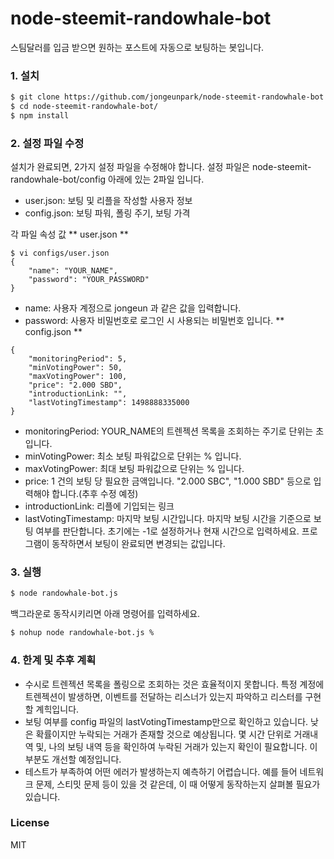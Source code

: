 # node-steemit-randowhale-bot
스팀달러를 입금 받으면 원하는 포스트에 자동으로 보팅하는 봇입니다. 

### 1. 설치
```sh
$ git clone https://github.com/jongeunpark/node-steemit-randowhale-bot.git
$ cd node-steemit-randowhale-bot/
$ npm install
```

### 2. 설정 파일 수정
설치가 완료되면, 2가지 설정 파일을 수정해야 합니다. 
설정 파일은 node-steemit-randowhale-bot/config 아래에 있는 2파일 입니다.
- user.json: 보팅 및 리플을 작성할 사용자 정보
- config.json: 보팅 파워, 폴링 주기, 보팅 가격

각 파일 속성 값
** user.json **
```
$ vi configs/user.json
{
	"name": "YOUR_NAME",
	"password": "YOUR_PASSWORD"
}
```
- name: 사용자 계정으로 jongeun 과 같은 값을 입력합니다. 
- password: 사용자 비밀번호로 로그인 시 사용되는 비밀번호 입니다.
** config.json **
```
{
    "monitoringPeriod": 5,
    "minVotingPower": 50,
    "maxVotingPower": 100,
    "price": "2.000 SBD",
    "introductionLink: "",
    "lastVotingTimestamp": 1498888335000
}
```
- monitoringPeriod: YOUR_NAME의 트렌젝션 목록을 조회하는 주기로 단위는 초입니다. 
- minVotingPower: 최소 보팅 파워값으로 단위는 % 입니다. 
- maxVotingPower: 최대 보팅 파워값으로 단위는 % 입니다. 
- price: 1 건의 보팅 당 필요한 금액입니다. "2.000 SBC", "1.000 SBD" 등으로 입력해야 합니다.(추후 수정 예정)
- introductionLink: 리플에 기입되는 링크
- lastVotingTimestamp: 마지막 보팅 시간입니다. 마지막 보팅 시간을 기준으로 보팅 여부를 판단합니다. 초기에는 -1로 설정하거나 현재 시간으로 입력하세요. 프로그램이 동작하면서 보팅이 완료되면 변경되는 값입니다.

### 3. 실행
```sh
$ node randowhale-bot.js
```
백그라운로 동작시키리면 아래 명령어를 입력하세요.
```sh
$ nohup node randowhale-bot.js %
```

### 4. 한계 및 추후 계획
- 수시로 트렌젝션 목록을 폴링으로 조회하는 것은 효율적이지 못합니다. 특정 계정에 트렌젝션이 발생하면, 이벤트를 전달하는 리스너가 있는지 파악하고 리스터를 구현할 계힉입니다.  
- 보팅 여부를 config 파일의 lastVotingTimestamp만으로 확인하고 있습니다. 낮은 확률이지만 누락되는 거래가 존재할 것으로 예상됩니다. 몇 시간 단위로 거래내역 및, 나의 보팅 내역 등을 확인하여 누락된 거래가 있는지 확인이 필요합니다. 이 부분도 개선할 예정입니다. 
- 테스트가 부족하여 어떤 에러가 발생하는지 예측하기 어렵습니다. 예를 들어 네트워크 문제, 스티밋 문제 등이 있을 것 같은데, 이 때 어떻게 동작하는지 살펴볼 필요가 있습니다. 

### License
MIT